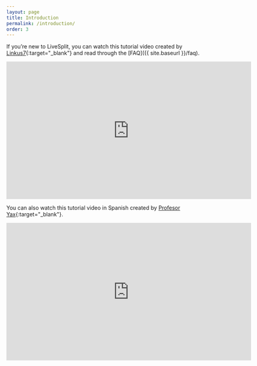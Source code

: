 ```yaml
---
layout: page
title: Introduction
permalink: /introduction/
order: 3
---
```

If you’re new to LiveSplit, you can watch this tutorial video created by [Linkus7](https://twitter.com/Linkus7){:target="_blank"} and read through the [FAQ]({{ site.baseurl }}/faq).

<iframe width="638" height="359" src="https://www.youtube.com/embed/L2cfeN9xHjM" frameborder="0" allowfullscreen></iframe>

You can also watch this tutorial video in Spanish created by [Profesor Yax](https://twitter.com/ProfesorYax){:target="_blank"}.

<iframe width="638" height="359" src="https://www.youtube.com/embed/0nBMFYsnnLI" frameborder="0" allowfullscreen></iframe>
